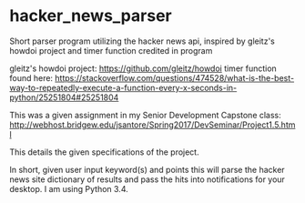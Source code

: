 # hacker_news_parser
Short parser program utilizing the hacker news api, inspired by gleitz's howdoi project and timer function credited in program

gleitz's howdoi project: https://github.com/gleitz/howdoi
timer function found here: https://stackoverflow.com/questions/474528/what-is-the-best-way-to-repeatedly-execute-a-function-every-x-seconds-in-python/25251804#25251804

This was a given assignment in my Senior Development Capstone class:
http://webhost.bridgew.edu/jsantore/Spring2017/DevSeminar/Project1.5.html

This details the given specifications of the project.

In short, given user input keyword(s) and points this will parse the hacker news site dictionary of results and pass the hits into notifications for your desktop. I am using Python 3.4.

